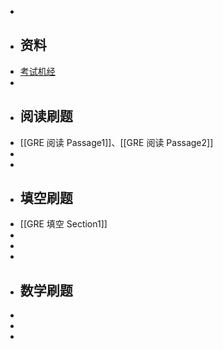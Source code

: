 -
- ## 资料
- [考试机经](https://www.123pan.com/s/plj7Vv-J4223.html)
-
- ## 阅读刷题
- [[GRE 阅读 Passage1]]、[[GRE 阅读 Passage2]]
-
-
- ## 填空刷题
- [[GRE 填空 Section1]]
-
-
-
- ## 数学刷题
-
-
-
